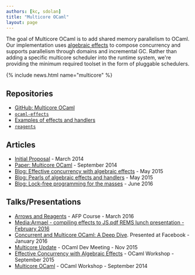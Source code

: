 ```yaml
---
authors: [kc, sdolan]
title: "Multicore OCaml"
layout: page
---
```


The goal of Multicore OCaml is to add shared memory parallelism to
OCaml. Our implementation uses [algebraic
effects](http://www.eff-lang.org/) to compose concurrency and supports
parallelism through domains and incremental GC. Rather than adding a
specific multicore scheduler into the runtime system, we're providing
the minimum required toolset in the form of pluggable schedulers.

{% include news.html name="multicore" %}

## Repositories

-   [GitHub: Multicore
    OCaml](https://github.com/ocamllabs/ocaml-multicore)
-   [`ocaml-effects`](https://github.com/ocamllabs/ocaml-effects)
-   [Examples of effects and
    handlers](https://github.com/kayceesrk/ocaml-eff-example)
-   [`reagents`](https://github.com/ocamllabs/reagents)

## Articles

-   [Initial
    Proposal](https://github.com/ocamllabs/compiler-hacking/wiki/Multicore-runtime) -
    March 2014
-   [Paper: Multicore
    OCaml](https://ocaml.org/meetings/ocaml/2014/ocaml2014_1.pdf) -
    September 2014
-   [Blog: Effective concurrency with algebraic
    effects](http://kcsrk.info/ocaml/multicore/2015/05/20/effects-multicore/) -
    May 2015
-   [Blog: Pearls of algebraic effects and
    handlers](http://kcsrk.info/ocaml/multicore/effects/2015/05/27/more-effects/) -
    May 2015
-   [Blog: Lock-free programming for the
    masses](http://kcsrk.info/ocaml/multicore/2016/06/11/lock-free/) -
    June 2016

## Talks/Presentations

-   [Arrows and
    Reagents](https://speakerdeck.com/kayceesrk/arrows-and-reagents) -
    AFP Course - March 2016
-   [Media:Armael - compiling effects to JS.pdf REMS lunch
    presentation - February
    2016](Media:Armael_-_compiling_effects_to_JS.pdf_REMS_lunch_presentation_-_February_2016 "wikilink")
-   [Concurrent and Multicore OCaml: A Deep
    Dive](https://speakerdeck.com/kayceesrk/concurrent-and-multicore-ocaml-a-deep-dive).
    Presented at Facebook - January 2016
-   [Multicore
    Update](https://www.dropbox.com/s/6kwtxhn366jhjkz/Multicore%20OCaml%20updates.pdf?dl=0) -
    OCaml Dev Meeting - Nov 2015
-   [Effective Concurrency with Algebraic
    Effects](http://kcsrk.info/slides/OCaml15.pdf) - OCaml Workshop -
    September 2015
-   [Multicore
    OCaml](https://www.youtube.com/watch?v=FzmQTC_X5R4&list=UUP9g4dLR7xt6KzCYntNqYcw) -
    OCaml Workshop - September 2014
